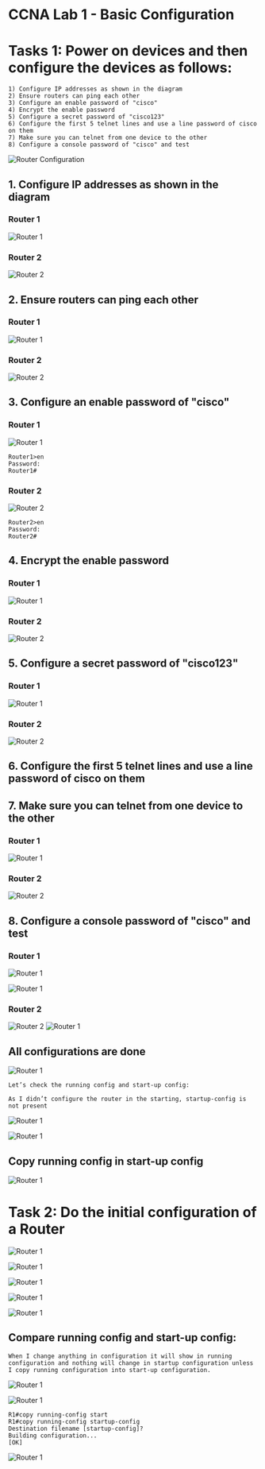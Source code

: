 # CCNA Lab 1 - Basic Configuration

# Tasks 1: Power on devices and then configure the devices as follows:
    1) Configure IP addresses as shown in the diagram
    2) Ensure routers can ping each other
    3) Configure an enable password of "cisco"
    4) Encrypt the enable password
    5) Configure a secret password of "cisco123"
    6) Configure the first 5 telnet lines and use a line password of cisco on them
    7) Make sure you can telnet from one device to the other
    8) Configure a console password of "cisco" and test


<img
  src="/Lab 1/img/1.png"
  alt="Router Configuration"
  title="Optional title"
  style="display: inline-block; margin: 0 auto; max-width: 300px">
  
## 1. Configure IP addresses as shown in the diagram
### Router 1

<img
  src="/Lab 1/img/2.png"
  alt="Router 1"
  title="Optional title"
  style="display: inline-block; margin: 0 auto; max-width: 300px">

### Router 2

<img
  src="/Lab 1/img/3.png"
  alt="Router 2"
  title="Optional title"
  style="display: inline-block; margin: 0 auto; max-width: 300px">

## 2. Ensure routers can ping each other
### Router 1

<img
  src="/Lab 1/img/4.png"
  alt="Router 1"
  title="Optional title"
  style="display: inline-block; margin: 0 auto; max-width: 300px">

### Router 2

<img
  src="/Lab 1/img/5.png"
  alt="Router 2"
  title="Optional title"
  style="display: inline-block; margin: 0 auto; max-width: 300px">

## 3. Configure an enable password of "cisco"

### Router 1

<img
  src="/Lab 1/img/6.png"
  alt="Router 1"
  title="Optional title"
  style="display: inline-block; margin: 0 auto; max-width: 300px">

    Router1>en
    Password: 
    Router1#

### Router 2

<img
  src="/Lab 1/img/7.png"
  alt="Router 2"
  title="Optional title"
  style="display: inline-block; margin: 0 auto; max-width: 300px">
  
    Router2>en
    Password: 
    Router2#

## 4. Encrypt the enable password
### Router 1

<img
  src="/Lab 1/img/8.png"
  alt="Router 1"
  title="Optional title"
  style="display: inline-block; margin: 0 auto; max-width: 300px">

### Router 2

<img
  src="/Lab 1/img/9.png"
  alt="Router 2"
  title="Optional title"
  style="display: inline-block; margin: 0 auto; max-width: 300px">

## 5. Configure a secret password of "cisco123"
### Router 1

<img
  src="/Lab 1/img/10.png"
  alt="Router 1"
  title="Optional title"
  style="display: inline-block; margin: 0 auto; max-width: 300px">

### Router 2

<img
  src="/Lab 1/img/11.png"
  alt="Router 2"
  title="Optional title"
  style="display: inline-block; margin: 0 auto; max-width: 300px">
 
## 6. Configure the first 5 telnet lines and use a line password of cisco on them
## 7. Make sure you can telnet from one device to the other
### Router 1

<img
  src="/Lab 1/img/12.png"
  alt="Router 1"
  title="Optional title"
  style="display: inline-block; margin: 0 auto; max-width: 300px">

### Router 2

<img
  src="/Lab 1/img/13.png"
  alt="Router 2"
  title="Optional title"
  style="display: inline-block; margin: 0 auto; max-width: 300px">
  
## 8. Configure a console password of "cisco" and test
### Router 1

<img
  src="/Lab 1/img/14.png"
  alt="Router 1"
  title="Optional title"
  style="display: inline-block; margin: 0 auto; max-width: 300px">

<img
  src="/Lab 1/img/15.png"
  alt="Router 1"
  title="Optional title"
  style="display: inline-block; margin: 0 auto; max-width: 300px">
  
### Router 2

<img
  src="/Lab 1/img/16.png"
  alt="Router 2"
  title="Optional title"
  style="display: inline-block; margin: 0 auto; max-width: 300px">
  <img
  src="/Lab 1/img/17.png"
  alt="Router 1"
  title="Optional title"
  style="display: inline-block; margin: 0 auto; max-width: 300px">
  
## All configurations are done

<img
  src="/Lab 1/img/18.png"
  alt="Router 1"
  title="Optional title"
  style="display: inline-block; margin: 0 auto; max-width: 300px">
  
    Let’s check the running config and start-up config:
    
    As I didn’t configure the router in the starting, startup-config is not present

<img
  src="/Lab 1/img/19.png"
  alt="Router 1"
  title="Optional title"
  style="display: inline-block; margin: 0 auto; max-width: 300px">
  
  <img
  src="/Lab 1/img/20.png"
  alt="Router 1"
  title="Optional title"
  style="display: inline-block; margin: 0 auto; max-width: 300px">
  
## Copy running config in start-up config

<img
  src="/Lab 1/img/21.png"
  alt="Router 1"
  title="Optional title"
  style="display: inline-block; margin: 0 auto; max-width: 300px">
  
# Task 2: Do the initial configuration of a Router

<img
  src="/Lab 1/img/22.png"
  alt="Router 1"
  title="Optional title"
  style="display: inline-block; margin: 0 auto; max-width: 300px">
  
  <img
  src="/Lab 1/img/23.png"
  alt="Router 1"
  title="Optional title"
  style="display: inline-block; margin: 0 auto; max-width: 300px">
  
  <img
  src="/Lab 1/img/24.png"
  alt="Router 1"
  title="Optional title"
  style="display: inline-block; margin: 0 auto; max-width: 300px">
  
  <img
  src="/Lab 1/img/25.png"
  alt="Router 1"
  title="Optional title"
  style="display: inline-block; margin: 0 auto; max-width: 300px">

<img
  src="/Lab 1/img/26.png"
  alt="Router 1"
  title="Optional title"
  style="display: inline-block; margin: 0 auto; max-width: 300px">
  
## Compare running config and start-up config:
    When I change anything in configuration it will show in running configuration and nothing will change in startup configuration unless I copy running configuration into start-up configuration.


<img
  src="/Lab 1/img/27.png"
  alt="Router 1"
  title="Optional title"
  style="display: inline-block; margin: 0 auto; max-width: 300px">
  
  <img
  src="/Lab 1/img/28.png"
  alt="Router 1"
  title="Optional title"
  style="display: inline-block; margin: 0 auto; max-width: 300px">
  
  
    R1#copy running-config start
    R1#copy running-config startup-config 
    Destination filename [startup-config]? 
    Building configuration...
    [OK]

 <img
  src="/Lab 1/img/29.png"
  alt="Router 1"
  title="Optional title"
  style="display: inline-block; margin: 0 auto; max-width: 300px">
  
